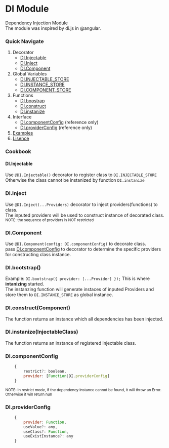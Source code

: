 # DI Module
Dependency Injection Module  
The module was inspired by di.js in @angular.

### Quick Navigate
1. Decorator  
    * [DI.Injectable](#DI.Injectable)
    * [DI.Inject](#DI.Inject)
    * [DI.Component](#DI.Component)
2. Global Variables
    * [DI.INJECTABLE_STORE](#DI.INJECTABLE_STORE)
    * [DI.INSTANCE_STORE](#DI.INSTANCE_STORE)
    * [DI.COMPONENT_STORE](#DI.COMPONENT_STORE)
3. Functions
    * [DI.boostrap](#DI.bootstrap)
    * [DI.construct](#DI.construct)
    * [DI.instanize](#DI.instanize)
4. Interface
    * [DI.componentConfig](#DI.componentConfig) (reference only)
    * [DI.providerConfig](#DI.providerConfig) (reference only)
4. [Examples](#Examples)
5. [Lisence](#Lisence)

### Cookbook
#### DI.Injectable
Use ```@DI.Injectable()``` decorator to register class to ```DI.INJECTABLE_STORE```  
Otherwise the class cannot be instanized by function ```DI.instanize```
### DI.Inject
Use ```@DI.Inject(...Providers)``` decorator to inject providers(functions) to class.   
The inputed providers will be used to construct instance of decorated class.  
<small>NOTE: the sequence of providers is NOT restricted</small>
### DI.Component
Use ```@DI.Component(config: DI.componentConfig)``` to decorate class.  
pass [DI.componentConfig](#DI.componentConfig) to decorator to determine the specific providers for constructing class instance.

### DI.bootstrap()
Example: ``` DI.bootstrap({ provider: [...Provider] }); ```
This is where **intanizing** started.  
The instanzing function will generate instaces of inputed Providers and store them to ```DI.INSTANCE_STORE``` as global instance.

### DI.construct(Component)
The function returns an instance which all dependencies has been injected.

### DI.instanize(InjectableClass)
The function returns an instance of registered injectable class.

### DI.componentConfig
```javascript
    {
        restrict?: boolean,
        provider: [Function|DI.providerConfig]
    }
```
<small>NOTE: In restrict mode, if the dependency instance cannot be found, it will throw an Error. Otherwise it will return null</small>

### DI.providerConfig
```javascript
    {
        provider: Function,
        useValue?: any,
        useClass?: Function,
        useExistInstance?: any
    }
```